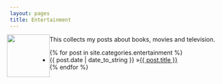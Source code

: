 ```yaml
---
layout: pages
title: Entertainment
---
```


<img
src="http://www.stevencombs.com/images/design/entertainment.svg"
style="
  float: left;
  width: 100px;
  margin-left: -7px;
  margin-top: -3px;
  "
/>

This collects my posts about books, movies and television.

<ul id="blog-posts" class="posts">
{% for post in site.categories.entertainment %}
    <li><span>{{ post.date | date_to_string }} &raquo;</span><a href="{{ post.url }}">{{ post.title }}</a></li>
{% endfor %}
</ul>

